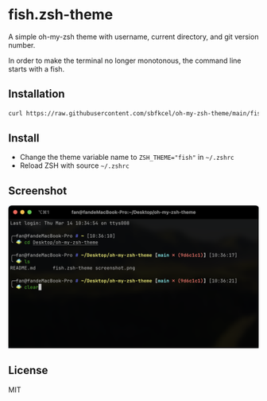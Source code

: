 # fish.zsh-theme
A simple oh-my-zsh theme with username, current directory, and git version number.

In order to make the terminal no longer monotonous, the command line starts with a fish.

## Installation

```bash
curl https://raw.githubusercontent.com/sbfkcel/oh-my-zsh-theme/main/fish.zsh-theme -o ~/.oh-my-zsh/themes/fish.zsh-theme
```

## Install

- Change the theme variable name to `ZSH_THEME="fish"` in `~/.zshrc`
- Reload ZSH with source `~/.zshrc`

## Screenshot
![alt text](screenshot.png)

## License

MIT